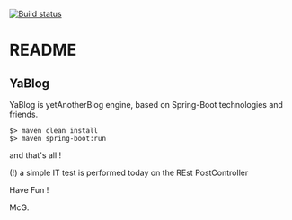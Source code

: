 [![Build status](https://travis-ci.org/mcgivrer/blog-spring.svg)](https://travis-ci.org/mcgivrer/blog-spring "Blog build project status")

# README

## YaBlog

YaBlog is yetAnotherBlog engine, based on Spring-Boot technologies and friends.

    $> maven clean install
    $> maven spring-boot:run
    
and that's all !

(!) a simple IT test is performed today on the REst PostController

Have Fun !


McG.